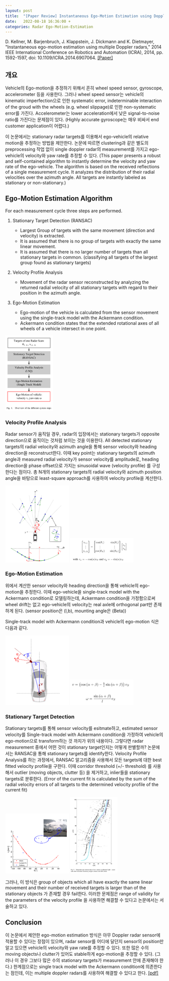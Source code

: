 ```yaml
---
layout: post
title:  "[Paper Review] Instantaneous Ego-Motion Estimation using Doppler Radar"
date:   2022-08-18 16:36:00 +
categories: Radar Ego-Motion-Estimation
---
```


D. Kellner, M. Barjenbruch, J. Klappstein, J. Dickmann and K. Dietmayer, "Instantaneous ego-motion estimation using multiple Doppler radars," 2014 IEEE International Conference on Robotics and Automation (ICRA), 2014, pp. 1592-1597, doi: 10.1109/ICRA.2014.6907064. [[Paper]](https://ieeexplore.ieee.org/document/6728341)

개요
----
Vehicle의 Ego-motion을 추정하기 위해서 흔히 wheel speed sensor, gyroscope, accelerometer 등을 사용한다. 그러나 wheel speed sensor는 vehicle의 kinematic imperfection으로 인한 systematic error, indeterminable interaction of the groud with the wheels (e.g. wheel slippage)로 인한 non-systematic error를 가진다. Accelerometer는 lower acceleration에서 낮은 signal-to-noise ratio를 가진다는 문제점이 있다. (Highly accurate gyroscope는 매우 비싸서 end customer application이 어렵다.)

이 논문에서는 stationary radar targets를 이용해서 ego-vehicle의 relative motion을 추정하는 방법을 제안한다. 논문에 따르면 clustering과 같은 별도의 preprocessing 작업 없이 single doppler radar의 measurement를 가지고 ego-vehicle의 velocity와 yaw rate를 추정할 수 있다. (This paper presents a robust and self-contained algorithm to instantly determine the velocity and yaw rate of the ego-vehicle. The algorithm is based on the received reflections of a single measurement cycle. It analyzes the distribution of their radial velocities over the azimuth angle. All targets are instantly labeled as stationary or non-stationary.)

Ego-Motion Estimation Algorithm
-------------------------------
For each measurement cycle three steps are performed.
1. Stationary Target Detection (RANSAC)
    + Largest Group of targets with the same movement (direction and velocity) is extracted.
    + It is assumed that there is no group of targets with exactly the same linear movement.
    + It is assumed that there is no larger number of targets than all stationary targets in common. (classifying all targets of the largest group found as stationary targets)

2. Velocity Profile Analysis
    + Movement of the radar sensor reconstructed by analyzing the returned radial velocity of all stationary targets with regard to their position in the azimuth angle.

3. Ego-Motion Estimation
    + Ego-motion of the vehicle is calculated from the sensor movement using the single-track model with the Ackermann condition.
    + Ackermann condition states that the extended rotational axes of all wheels of a vehicle intersect in one point.

<!-- ![Alt text](/assets/post1/figure1.png) -->
<img src="/assets/post1/figure1.png" width="30%" height="30%">


### Velocity Profile Analysis
Radar sensor가 움직일 경우, radar의 입장에서는 stationary targets가 opposite direction으로 움직이는 것처럼 보이는 것을 이용한다. All detected stationary targets의 radial velocity와 azimuth angle을 통해 sensor velocity와 heading direction을 reconstruct한다. 이때 key point는 stationary targets의 azimuth angle과 measured radial velocity가 sensor velocity를 amplitude로, heading direction을 phase offset으로 가지는 sinusoidal wave (velocity profile) 를 구성한다는 점이다. 총 N개의 stationary targets의 radial velocity와 azimuth position angle을 바탕으로 least-square approach를 사용하여 velocity profile을 계산한다.

<img src="/assets/post1/figure2.png" width="40%" height="40%">
<img src="/assets/post1/figure3.png" width="40%" height="40%">


### Ego-Motion Estimation
위에서 계산한 sensor velocity와 heading direction을 통해 vehicle의 ego-motion을 추정한다. 이때 ego-vehicle을 single-track model with the Ackermann condition로 모델링하는데, Ackermann condition을 가정함으로써 wheel drift는 없고 ego-vehicle의 velocity는 real axle에 orthogonal part만 존재하게 된다. (sensor position은 (l,b), mounting angle은 (Beta)) 

Single-track model with Ackermann condition과 vehicle의 ego-motion 식은 다음과 같다.

<img src="/assets/post1/figure4.png" width="40%" height="40%">
<img src="/assets/post1/figure5.png" width="40%" height="40%">


### Stationary Target Detection
Stationary targets를 통해 sensor velocity를 esitmate하고, estimated sensor velocity를 Single-track model with Ackermann condition을 가정하여 vehicle의 ego-motion으로 transform하는 것 까지가 위의 내용이다. 그렇다면 radar measurement 중에서 어떤 것이 stationary target인지는 어떻게 판별할까?
논문에서는 RANSAC을 통해 stationary targets를 identify한다. Velocity Profile Analysis를 하는 과정에서, RANSAC 알고리즘을 사용해서 모든 targets에 대한 best fitted velocity profile을 구한다. 이때 corridor threshold (+/- threshold) 를 사용해서 outlier (moving objects, clutter 등) 을 제거하고, inlier들을 stationary targets로 분류한다. (Error of the current fit is calculated by the sum of the radial velocity errors of all targets to the determined velocity profile of the current fit)

<img src="/assets/post1/figure6.png" width="40%" height="40%">
<img src="/assets/post1/figure7.png" width="30%" height="30%">

그러나, 이 방식은 group of objects which all have exactly the same linear movement and their number of received targets is larger than of the stationary objects 가 존재할 경우 fail한다. 이러한 문제점은 range of validity for the parameters of the velocity profile 을 사용하면 해결할 수 있다고 논문에서는 서술하고 있다. 



Conclusion
----------
이 논문에서 제안한 ego-motion estimation 방식은 아무 Doppler radar sensor에 적용할 수 있다는 장점이 있으며, radar sensor를 어디에 달던지 sensor의 position만 알고 있으면 vehicle의 velocity와 yaw rate를 추정할 수 있다. 또한 많은 수의 moving objects나 clutter가 있어도 stable하게 ego-motion을 추정할 수 있다. (그러나 이 경우 그보다 많은 수의 stationary targets가 measurement 안에 존재해야 한다.) 한계점으로는 single track model with the Ackermann condition에 의존한다는 점인데, 이는 multiple doppler radars를 사용하여 해결할 수 있다고 한다. [[pdf]](https://ieeexplore.ieee.org/abstract/document/6907064)